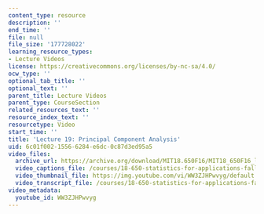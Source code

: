 ```yaml
---
content_type: resource
description: ''
end_time: ''
file: null
file_size: '177728022'
learning_resource_types:
- Lecture Videos
license: https://creativecommons.org/licenses/by-nc-sa/4.0/
ocw_type: ''
optional_tab_title: ''
optional_text: ''
parent_title: Lecture Videos
parent_type: CourseSection
related_resources_text: ''
resource_index_text: ''
resourcetype: Video
start_time: ''
title: 'Lecture 19: Principal Component Analysis'
uid: 6c01f002-1556-6284-e6dc-0c87d3ed95a5
video_files:
  archive_url: https://archive.org/download/MIT18.650F16/MIT18_650F16_lec19_300k.mp4
  video_captions_file: /courses/18-650-statistics-for-applications-fall-2016/eb7bc1653c4557bdb0f59e205a24f7b1_WW3ZJHPwvyg.vtt
  video_thumbnail_file: https://img.youtube.com/vi/WW3ZJHPwvyg/default.jpg
  video_transcript_file: /courses/18-650-statistics-for-applications-fall-2016/27aa467a327f2cd7fe288d8cf9f4c011_WW3ZJHPwvyg.pdf
video_metadata:
  youtube_id: WW3ZJHPwvyg
---
```

